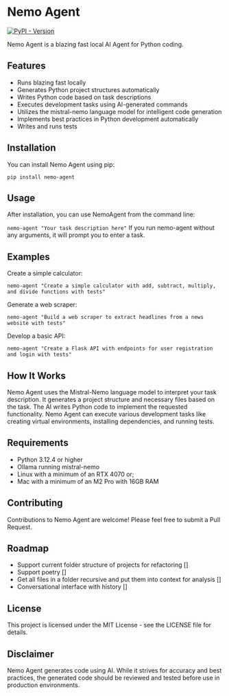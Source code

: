 # Nemo Agent

[![PyPI - Version](https://img.shields.io/pypi/v/nemo-agent)](https://pypi.org/project/nemo-agent/)

Nemo Agent is a blazing fast local AI Agent for Python coding.

## Features
* Runs blazing fast locally
* Generates Python project structures automatically
* Writes Python code based on task descriptions
* Executes development tasks using AI-generated commands
* Utilizes the mistral-nemo language model for intelligent code generation
* Implements best practices in Python development automatically
* Writes and runs tests

## Installation
You can install Nemo Agent using pip:

`pip install nemo-agent`

## Usage
After installation, you can use NemoAgent from the command line:

`nemo-agent "Your task description here"`
If you run nemo-agent without any arguments, it will prompt you to enter a task.

## Examples
Create a simple calculator:

`nemo-agent "Create a simple calculator with add, subtract, multiply, and divide functions with tests"`

Generate a web scraper:

`nemo-agent "Build a web scraper to extract headlines from a news website with tests"`

Develop a basic API:

`nemo-agent "Create a Flask API with endpoints for user registration and login with tests"`

## How It Works

Nemo Agent uses the Mistral-Nemo language model to interpret your task description.
It generates a project structure and necessary files based on the task.
The AI writes Python code to implement the requested functionality.
Nemo Agent can execute various development tasks like creating virtual environments, installing dependencies, and running tests.

## Requirements
* Python 3.12.4 or higher
* Ollama running mistral-nemo
* Linux with a minimum of an RTX 4070 or;
* Mac with a minimum of an M2 Pro with 16GB RAM

## Contributing
Contributions to Nemo Agent are welcome! Please feel free to submit a Pull Request.

## Roadmap
* Support current folder structure of projects for refactoring []
* Support poetry []
* Get all files in a folder recursive and put them into context for analysis []
* Conversational interface with history [] 

## License
This project is licensed under the MIT License - see the LICENSE file for details.

## Disclaimer
Nemo Agent generates code using AI. While it strives for accuracy and best practices, the generated code should be reviewed and tested before use in production environments.
